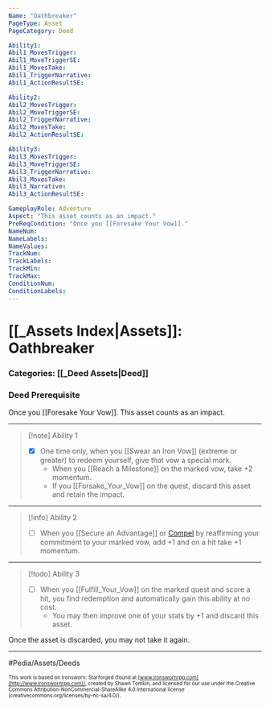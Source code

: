 ```yaml
---
Name: "Oathbreaker"
PageType: Asset
PageCategory: Deed

Ability1:
Abil1_MovesTrigger:
Abil1_MoveTriggerSE:
Abil1_MovesTake:
Abil1_TriggerNarrative:
Abil1_ActionResultSE:

Ability2:
Abil2_MovesTrigger:
Abil2_MoveTriggerSE:
Abil2_TriggerNarrative:
Abil2_MovesTake:
Abil2_ActionResultSE:

Ability3:
Abil3_MovesTrigger:
Abil3_MoveTriggerSE:
Abil3_TriggerNarrative:
Abil3_MovesTake:
Abil3_Narrative:
Abil3_ActionResultSE:

GameplayRole: Adventure
Aspect: "This asset counts as an impact."
PreReqCondition: "Once you [[Foresake Your Vow]]."
NameNum:
NameLabels:
NameValues:
TrackNum:
TrackLabels:
TrackMin:
TrackMax:
ConditionNum:
ConditionLabels:
---
```

# [[_Assets Index|Assets]]: Oathbreaker
### Categories: [[_Deed Assets|Deed]]
### Deed Prerequisite
Once you [[Foresake Your Vow]].  This asset counts as an impact.
___
> [!note] Ability 1
> - [x] One time only, when you [[Swear an Iron Vow]] (extreme or greater) to redeem yourself, give that vow a special mark. 
> 	- When you [[Reach a Milestone]] on the marked vow, take +2 momentum. 
> 	- If you [[Forsake_Your_Vow]] on the quest, discard this asset and retain the impact.
___
> [!info] Ability 2
> - [ ] When you [[Secure an Advantage]] or [Compel](z_Obsi-Forge-Apedia/Moves/Adventure/Compel.md) by reaffirming your commitment to your marked vow, add +1 and on a hit take +1 momentum.
___
> [!todo] Ability 3
> - [ ] When you [[Fulfill_Your_Vow]] on the marked quest and score a hit, you find redemption and automatically gain this ability at no cost. 
> 	- You may then improve one of your stats by +1 and discard this asset. 
> 
Once the asset is discarded, you may not take it again.
___

#Pedia/Assets/Deeds 

<font size=-2>This work is based on Ironsworn: Starforged (found at [www.ironswornrpg.com](http://www.ironswornrpg.com)), created by Shawn Tomkin, and licensed for our use under the Creative Commons Attribution-NonCommercial-ShareAlike 4.0 International license  (creativecommons.org/licenses/by-nc-sa/4.0/).</font>
